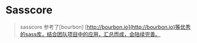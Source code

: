 # Sasscore

> sasscore 参考了\[bourbon\] [http://bourbon.io](http://bourbon.io)等优秀的sass库，结合团队项目中的应用，汇总而成，会陆续完善。





 

